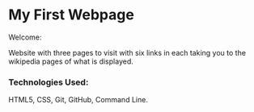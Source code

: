 # My First Webpage

Welcome:

Website with three pages to visit with six links in each taking you to the wikipedia pages of what is displayed.

### Technologies Used:

HTML5, CSS, Git, GitHub, Command Line.
